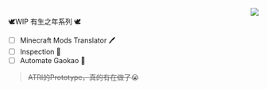 <img align="right" src="https://github-readme-stats.vercel.app/api/top-langs/?username=kressety&layout=compact&theme=dark"><br>
🕊WIP 有生之年系列 🕊
- [ ] Minecraft Mods Translator 🖊
- [ ] Inspection 👀
- [ ] Automate Gaokao 📕
> ~~ATRI的Prototype，真的有在做了~~😭
